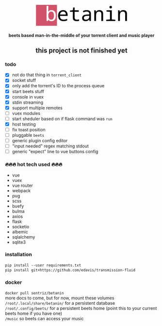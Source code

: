 <p align="center">
  <img width="300" src="https://github.com/sentriz/betanin/blob/master/betanin/client/src/assets/logo.png?raw=true">
</p>
<h4 align="center">beets based man-in-the-middle of your torrent client and music player</h4>
<h2 align="center">this project is not finished yet</h2>

### todo
  - [x] not do that thing in `torrent_client`
  - [x] socket stuff
  - [x] only add the torrent's ID to the process queue
  - [x] start beets stuff
  - [x] console in vuex
  - [x] stdin streaming
  - [x] support multiple remotes
  - [ ] vuex modules
  - [ ] start sheduler based on if flask command was `run`
  - [x] host testing
  - [ ] fix toast position
  - [ ] pluggable `beets`
  - [ ] generic plugin config editor
  - [ ] "input needed" regex matching stdout
  - [ ] generic "expect" line to vue buttons config
  
### 🔥🔥🔥 hot tech used 🔥🔥🔥
  - vue
  - vuex
  - vue router
  - webpack
  - pug
  - scss
  - buefy
  - bulma
  - axios
  - flask
  - socketio
  - albemic
  - sqlalchemy
  - sqlite3

### installation

    pip install --user requirements.txt
    pip install git+https://github.com/edavis/transmission-fluid

### docker
`docker pull sentriz/betanin`  
more docs to come, but for now, mount these volumes  
`/root/.local/share/betanin/` for a persistent database  
`/root/.config/beets/` for a persistent beets home (point this to your current beets home if you have one)  
`/music` so beets can access your music  

